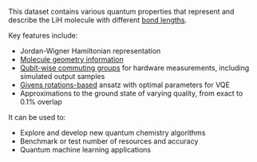 This dataset contains various quantum properties that represent and describe the LiH molecule with different [bond lengths](https://en.wikipedia.org/wiki/Bond_length).

Key features include:

- Jordan-Wigner Hamiltonian representation
- [Molecule geometry information](https://pennylane.ai/qml/demos/tutorial_quantum_chemistry)
- [Qubit-wise commuting groups](https://pennylane.ai/qml/demos/tutorial_measurement_optimize) for hardware measurements, including simulated output samples
- [Givens rotations-based](https://pennylane.ai/qml/demos/tutorial_givens_rotations) ansatz with optimal parameters for VQE
- Approximations to the ground state of varying quality, from exact to 0.1% overlap

It can be used to:

- Explore and develop new quantum chemistry algorithms 
- Benchmark or test number of resources and accuracy
- Quantum machine learning applications
